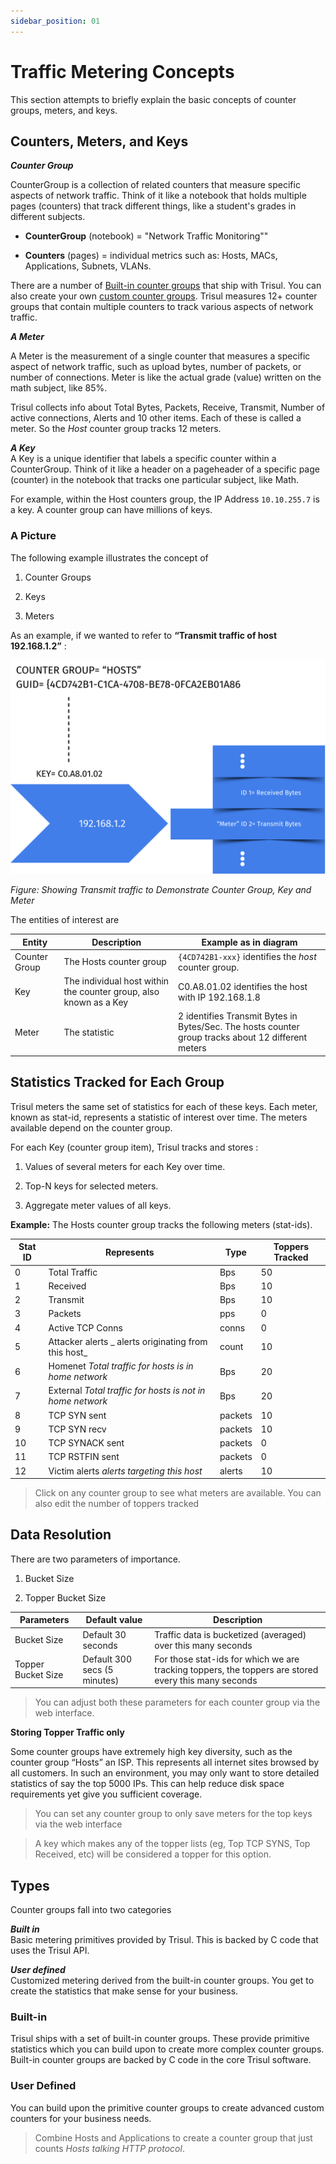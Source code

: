 ```yaml
---
sidebar_position: 01
---
```


# Traffic Metering Concepts

This section attempts to briefly explain the basic concepts of counter
groups, meters, and keys.

## Counters, Meters, and Keys

***Counter Group***  

CounterGroup is a collection of related counters that measure specific aspects of network traffic. Think of it like a notebook that holds multiple pages (counters) that track different things, like a student's grades in different subjects. 

- **CounterGroup** (notebook) = "Network Traffic Monitoring""

- **Counters** (pages) = individual metrics such as: Hosts, MACs, Applications, Subnets, VLANs.

There are a number of [Built-in counter groups](/docs/ug/cg/intro#types) that ship with Trisul. You can also create your own [custom counter groups](custom). Trisul measures 12+ counter groups that contain multiple counters to track various aspects of network traffic.

***A Meter***  

A Meter is the measurement of a single counter that measures a specific aspect of network traffic, such as upload bytes, number of packets, or number of connections. Meter is like the actual grade (value) written on the math subject, like 85%.

Trisul collects info about Total Bytes, Packets, Receive, Transmit, Number of 
active connections, Alerts and 10 other items. Each of these is called a
meter. So the *Host* counter group tracks 12 meters.

***A Key***  
A Key is a unique identifier that labels a specific counter within a CounterGroup. Think of it like a header on a pageheader of a specific page (counter) in the notebook that tracks one particular subject, like Math.

For example, within the Host counters group, the IP Address `10.10.255.7` is a key. A
counter group can have millions of keys.

### A Picture

The following example illustrates the concept of  

1. Counter Groups  

2. Keys  

3. Meters

As an example, if we wanted to refer to **“Transmit traffic of host
192.168.1.2”** :

![](images/trafficmeteringconcepts.png)

*Figure: Showing Transmit traffic to Demonstrate Counter Group, Key and Meter*

The entities of interest are

| Entity        | Description                 | Example as in diagram                                           |
| ------------- | --------------------------- | --------------------------------------------------------------- |
| Counter Group | The Hosts counter group     | `{4CD742B1-xxx}` identifies the *host* counter group.           |
| Key           | The individual host within the counter group, also known as a Key | C0.A8.01.02 identifies the host with IP 192.168.1.8                                                                                        |
| Meter         | The statistic               | 2 identifies Transmit Bytes in Bytes/Sec. The hosts counter group tracks about 12 different meters                                                                                |

## Statistics Tracked for Each Group

Trisul meters the same set of statistics for each of these keys. Each
meter, known as stat-id, represents a statistic of interest over time.
The meters available depend on the counter group.

For each Key (counter group item), Trisul tracks and stores :  

1. Values of several meters for each Key over time.  

2. Top-N keys for selected meters.  

3. Aggregate meter values of all keys.

**Example:** The Hosts counter group tracks the following meters
(stat-ids).

| Stat ID | Represents                                                | Type    | Toppers Tracked |
| ------- | --------------------------------------------------------- | ------- | --------------- |
| 0       | Total Traffic                                             | Bps     | 50              |
| 1       | Received                                                  | Bps     | 10              |
| 2       | Transmit                                                  | Bps     | 10              |
| 3       | Packets                                                   | pps     | 0               |
| 4       | Active TCP Conns                                          | conns   | 0               |
| 5       | Attacker alerts \_ alerts originating from this host\_    | count   | 10              |
| 6       | Homenet *Total traffic for hosts is in home network*      | Bps     | 20              |
| 7       | External *Total traffic for hosts is not in home network* | Bps     | 20              |
| 8       | TCP SYN sent                                              | packets | 10              |
| 9       | TCP SYN recv                                              | packets | 10              |
| 10      | TCP SYNACK sent                                           | packets | 0               |
| 11      | TCP RSTFIN sent                                           | packets | 0               |
| 12      | Victim alerts *alerts targeting this host*                | alerts  | 10              |

> Click on any counter group to see what meters are available. You can
> also edit the number of toppers tracked

## Data Resolution

There are two parameters of importance.  

1. Bucket Size  

2. Topper Bucket Size

| Parameters         | Default value                | Description                                                 |
| ------------------ | -----------------------------|-------------------------------------------------------------|
| Bucket Size        | Default 30 seconds           | Traffic data is bucketized (averaged) over this many seconds|
| Topper Bucket Size | Default 300 secs (5 minutes) | For those stat-ids for which we are tracking toppers, the toppers are stored every this many seconds                                                                        |

> You can adjust both these parameters for each counter group via the web interface.

**Storing Topper Traffic only**

Some counter groups have extremely high key diversity, such as the
counter group “Hosts” an ISP. This represents all internet sites browsed
by all customers. In such an environment, you may only want to store
detailed statistics of say the top 5000 IPs. This can help reduce disk
space requirements yet give you sufficient coverage.

> You can set any counter group to only save meters for the top keys via
> the web interface

> A key which makes any of the topper lists (eg, Top TCP SYNS, Top
> Received, etc) will be considered a topper for this option.

## Types

Counter groups fall into two categories

***Built in***  
Basic metering primitives provided by Trisul. This is backed by C code
that uses the Trisul API.

<!-- -->

***User defined***  
Customized metering derived from the built-in counter groups. You get to
create the statistics that make sense for your business.

### Built-in

Trisul ships with a set of built-in counter groups. These provide
primitive statistics which you can build upon to create more complex
counter groups. Built-in counter groups are backed by C code in the core
Trisul software.

### User Defined

You can build upon the primitive counter groups to create advanced
custom counters for your business needs. 

> Combine Hosts and Applications to create a counter group that just
> counts *Hosts talking HTTP protocol*.
